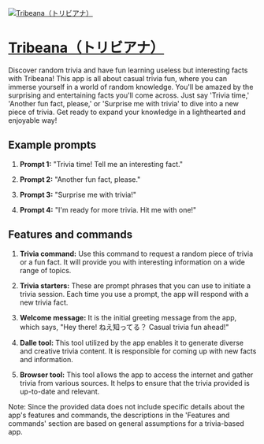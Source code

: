 [![Tribeana（トリビアナ）](https://files.oaiusercontent.com/file-zdA1PBYgtOeY9DqFaNYq6xLY?se=2123-10-18T13%3A28%3A12Z&sp=r&sv=2021-08-06&sr=b&rscc=max-age%3D31536000%2C%20immutable&rscd=attachment%3B%20filename%3D56ead3ba-90d9-4867-97f6-6d891d781bc5.png&sig=acI0aseak/lpqorBeuPpdQGCUQUyUDs/UXXctjwq40Q%3D)](https://chat.openai.com/g/g-Xy2j98IAi-tribeana-toribiana)

# [Tribeana（トリビアナ）](https://chat.openai.com/g/g-Xy2j98IAi-tribeana-toribiana)

Discover random trivia and have fun learning useless but interesting facts with Tribeana! This app is all about casual trivia fun, where you can immerse yourself in a world of random knowledge. You'll be amazed by the surprising and entertaining facts you'll come across. Just say 'Trivia time,' 'Another fun fact, please,' or 'Surprise me with trivia' to dive into a new piece of trivia. Get ready to expand your knowledge in a lighthearted and enjoyable way!

## Example prompts

1. **Prompt 1:** "Trivia time! Tell me an interesting fact."

2. **Prompt 2:** "Another fun fact, please."

3. **Prompt 3:** "Surprise me with trivia!"

4. **Prompt 4:** "I'm ready for more trivia. Hit me with one!"

## Features and commands

1. **Trivia command:** Use this command to request a random piece of trivia or a fun fact. It will provide you with interesting information on a wide range of topics.

2. **Trivia starters:** These are prompt phrases that you can use to initiate a trivia session. Each time you use a prompt, the app will respond with a new trivia fact.

3. **Welcome message:** It is the initial greeting message from the app, which says, "Hey there! ねえ知ってる？ Casual trivia fun ahead!"

4. **Dalle tool:** This tool utilized by the app enables it to generate diverse and creative trivia content. It is responsible for coming up with new facts and information.

5. **Browser tool:** This tool allows the app to access the internet and gather trivia from various sources. It helps to ensure that the trivia provided is up-to-date and relevant.

Note: Since the provided data does not include specific details about the app's features and commands, the descriptions in the 'Features and commands' section are based on general assumptions for a trivia-based app.
